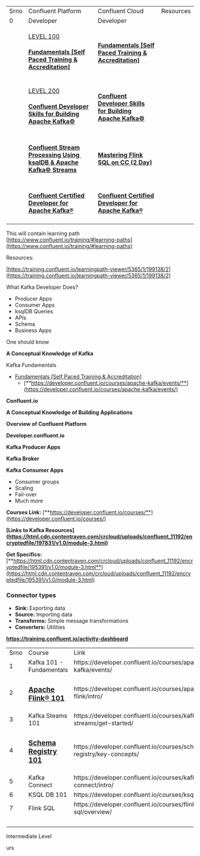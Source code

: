 <table><tbody><tr><td>Srno</td><td>Confluent Platform</td><td>Confluent Cloud</td><td>Resources</td></tr><tr><td>0</td><td>Developer</td><td>Developer</td><td>&nbsp;</td></tr><tr><td>&nbsp;</td><td><p><a href="https://training.confluent.io/channeldetail/apache-kafka-fundamentals-and-accreditation">LEVEL 100</a></p><h4><a href="https://training.confluent.io/channeldetail/apache-kafka-fundamentals-and-accreditation">Fundamentals [Self Paced Training &amp; Accreditation]</a></h4></td><td><h4><a href="https://training.confluent.io/channeldetail/apache-kafka-fundamentals-and-accreditation">Fundamentals [Self Paced Training &amp; Accreditation]</a></h4></td><td>&nbsp;</td></tr><tr><td>&nbsp;</td><td><p><a href="https://training.confluent.io/coursedetail/confluent-developer-skills-for-building-apache-kafka%C2%AE-2">LEVEL 200</a></p><h4><a href="https://training.confluent.io/coursedetail/confluent-developer-skills-for-building-apache-kafka%C2%AE-2">Confluent Developer Skills for&nbsp;Building Apache Kafka©</a></h4></td><td><h4><a href="https://training.confluent.io/coursedetail/confluent-developer-skills-for-building-apache-kafka%C2%AE-2?_gl=1*t35sgv*_gcl_aw*R0NMLjE3NDY5NzgzMTAuQ2owS0NRandsWUhCQmhEOUFSSXNBTFJ1MDlyMHRobUNRQ0YxTk4tam42QkNMNlcwazFBakNzZjhMNGstOS1zV2JmSFZreW0wLW1ZRkJUc2FBaHp0RUFMd193Y0I.*_gcl_au*NzcwMzI3OTc3LjE3NDY5NzgzMDkuODMwNDc2ODM2LjE3NDY5NzgzNTAuMTc0Njk3ODM0OQ..*_ga*MTU1OTMwMTAzOS4xNzQ2OTc4MzEw*_ga_D2D3EGKSGD*czE3NDY5NzgzMTAkbzEkZzEkdDE3NDY5NzgzNjQkajYkbDAkaDA.&amp;_ga=2.146422260.1595309919.1746978310-1559301039.1746978310&amp;_gac=1.191223000.1746978350.Cj0KCQjwlYHBBhD9ARIsALRu09r0thmCQCF1NN-jn6BCL6W0k1AjCsf8L4k-9-sWbfHVkym0-mYFBTsaAhztEALw_wcB"><u>Confluent Developer Skills for&nbsp;Building Apache Kafka©</u></a></h4></td><td>&nbsp;</td></tr><tr><td>&nbsp;</td><td><h4><a href="https://assets.confluent.io/m/6fad0e105d5ba553/original/20220616-DS-Confluent_Stream_Processing_using_Apache_Kafka_Streams_-_ksqlDB.pdf">Confluent Stream Processing Using&nbsp; ksqlDB &amp; Apache Kafka© Streams</a></h4></td><td><h4><a href="https://assets.confluent.io/m/6fad0e105d5ba553/original/20220616-DS-Confluent_Stream_Processing_using_Apache_Kafka_Streams_-_ksqlDB.pdf">Mastering Flink SQL on CC (2 Day)</a></h4></td><td>&nbsp;</td></tr><tr><td>&nbsp;</td><td><h4><a href="https://training.confluent.io/examdetail/confluent-dev?_gl=1*t35sgv*_gcl_aw*R0NMLjE3NDY5NzgzMTAuQ2owS0NRandsWUhCQmhEOUFSSXNBTFJ1MDlyMHRobUNRQ0YxTk4tam42QkNMNlcwazFBakNzZjhMNGstOS1zV2JmSFZreW0wLW1ZRkJUc2FBaHp0RUFMd193Y0I.*_gcl_au*NzcwMzI3OTc3LjE3NDY5NzgzMDkuODMwNDc2ODM2LjE3NDY5NzgzNTAuMTc0Njk3ODM0OQ..*_ga*MTU1OTMwMTAzOS4xNzQ2OTc4MzEw*_ga_D2D3EGKSGD*czE3NDY5NzgzMTAkbzEkZzEkdDE3NDY5NzgzNjQkajYkbDAkaDA.&amp;_ga=2.146422260.1595309919.1746978310-1559301039.1746978310&amp;_gac=1.191223000.1746978350.Cj0KCQjwlYHBBhD9ARIsALRu09r0thmCQCF1NN-jn6BCL6W0k1AjCsf8L4k-9-sWbfHVkym0-mYFBTsaAhztEALw_wcB"><u>Confluent Certified Developer for Apache Kafka®</u></a></h4></td><td><h4><a href="https://training.confluent.io/examdetail/confluent-dev?_gl=1*8l3u4o*_gcl_aw*R0NMLjE3NDY5NzgzMTAuQ2owS0NRandsWUhCQmhEOUFSSXNBTFJ1MDlyMHRobUNRQ0YxTk4tam42QkNMNlcwazFBakNzZjhMNGstOS1zV2JmSFZreW0wLW1ZRkJUc2FBaHp0RUFMd193Y0I.*_gcl_au*NzcwMzI3OTc3LjE3NDY5NzgzMDkuODMwNDc2ODM2LjE3NDY5NzgzNTAuMTc0Njk3ODM0OQ..*_ga*MTU1OTMwMTAzOS4xNzQ2OTc4MzEw*_ga_D2D3EGKSGD*czE3NDY5NzgzMTAkbzEkZzEkdDE3NDY5NzgzNjQkajYkbDAkaDA.&amp;_ga=2.220919512.1595309919.1746978310-1559301039.1746978310&amp;_gac=1.250656244.1746978350.Cj0KCQjwlYHBBhD9ARIsALRu09r0thmCQCF1NN-jn6BCL6W0k1AjCsf8L4k-9-sWbfHVkym0-mYFBTsaAhztEALw_wcB">Confluent Certified Developer for Apache Kafka®</a></h4></td><td>&nbsp;</td></tr></tbody></table>

This will contain learning path  
[https://www.confluent.io/training/#learning-paths](https://www.confluent.io/training/#learning-paths)

Resources:

[https://training.confluent.io/learningpath-viewer/5365/1/199138/2](https://training.confluent.io/learningpath-viewer/5365/1/199138/2)

What Kafka Developer Does?

*   Producer Apps
*   Consumer Apps
*   ksqlDB Queries
*   APIs
*   Schema
*   Business Apps

One should know

**A Conceptual Knowledge of Kafka**

Kafka Fundamentals

*   [Fundamentals \[Self Paced Training & Accreditation\]](https://training.confluent.io/channeldetail/apache-kafka-fundamentals-and-accreditation) 
    *   [**https://developer.confluent.io/courses/apache-kafka/events/**](https://developer.confluent.io/courses/apache-kafka/events/)

**Confluent.io**

**A Conceptual Knowledge of Building Applications**

**Overview of Confluent Platform**

**Developer.confluent.io**

**Kafka Producer Apps**

**Kafka Broker**

**Kafka Consumer Apps**

*   Consumer groups
*   Scaling
*   Fail-over
*   Much more

**Courses Link:** [**https://developer.confluent.io/courses/**](https://developer.confluent.io/courses/)

**\[Links to Kafka Resources\](https://html.cdn.contentraven.com/crcloud/uploads/confluent_11192/encryptedfile/197831/v1.0/module-3.html)**

**Get Specifics:** [**https://html.cdn.contentraven.com/crcloud/uploads/confluent_11192/encryptedfile/195391/v1.0/module-3.html**](https://html.cdn.contentraven.com/crcloud/uploads/confluent_11192/encryptedfile/195391/v1.0/module-3.html)

### **Connector types**

*   **Sink:** Exporting data
*   **Source:** Importing data
*   **Transforms:** Simple message transformations
*   **Converters:** Utilities

**https://training.confluent.io/activity-dashboard**

<table><tbody><tr><td>Srno</td><td>Course</td><td>Link</td><td>&nbsp;</td></tr><tr><td>1</td><td>Kafka 101 - Fundamentals</td><td>https://developer.confluent.io/courses/apache-kafka/events/</td><td>&nbsp;</td></tr><tr><td>2</td><td><h3><a href="https://developer.confluent.io/courses/apache-flink/intro/">Apache Flink® 101</a></h3></td><td>https://developer.confluent.io/courses/apache-flink/intro/</td><td>&nbsp;</td></tr><tr><td>3</td><td>Kafka Steams 101</td><td>https://developer.confluent.io/courses/kafka-streams/get-started/</td><td>&nbsp;</td></tr><tr><td>4</td><td><h3><a href="https://developer.confluent.io/courses/schema-registry/key-concepts/">Schema Registry 101</a></h3></td><td>https://developer.confluent.io/courses/schema-registry/key-concepts/</td><td>&nbsp;</td></tr><tr><td>5</td><td>Kafka Connect</td><td>https://developer.confluent.io/courses/kafka-connect/intro/</td><td>&nbsp;</td></tr><tr><td>6&nbsp;</td><td>KSQL DB 101</td><td>https://developer.confluent.io/courses/ksqldb/intro/</td><td>&nbsp;</td></tr><tr><td>7&nbsp;</td><td>Flink SQL</td><td>https://developer.confluent.io/courses/flink-sql/overview/</td><td>&nbsp;</td></tr><tr><td>&nbsp;</td><td>&nbsp;</td><td>&nbsp;</td><td>&nbsp;</td></tr></tbody></table>

Intermediate Level

urs